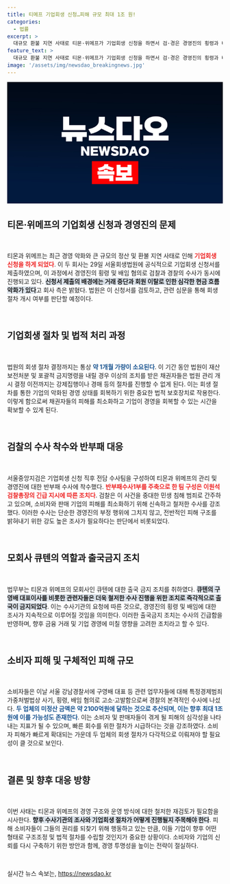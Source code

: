 ```yaml
---
title: 티메프 기업회생 신청…피해 규모 최대 1조 원!
categories:
  - 법률
excerpt: >
  대규모 환불 지연 사태로 티몬·위메프가 기업회생 신청을 하면서 검·경은 경영진의 횡령과 배임 수사에 착수했다. 소비자 피해 우려가 커지는 가운데, 이들의 자금 문제는 과연 해결될까?
feature_text: >
  대규모 환불 지연 사태로 티몬·위메프가 기업회생 신청을 하면서 검·경은 경영진의 횡령과 배임 수사에 착수했다. 소비자 피해 우려가 커지는 가운데, 이들의 자금 문제는 과연 해결될까?
image: '/assets/img/newsdao_breakingnews.jpg'
---
```


<p><img src="/assets/img/newsdao_breakingnews.jpg" alt="firstkoreanews 속보" /></p>

<h2 data-ke-size="size26">티몬·위메프의 기업회생 신청과 경영진의 문제</h2>

<p data-ke-size="size16">&nbsp;</p>

<p>티몬과 위메프는 최근 경영 악화와 큰 규모의 정산 및 환불 지연 사태로 인해 <b><span style="color: #ee2323;">기업회생 신청을 하게 되었다</span></b>. 이 두 회사는 29일 서울회생법원에 공식적으로 기업회생 신청서를 제출하였으며, 이 과정에서 경영진의 횡령 및 배임 혐의로 검찰과 경찰의 수사가 동시에 진행되고 있다. <b><span style="background-color: #21538527;">신청서 제출의 배경에는 거래 중단과 회원 이탈로 인한 심각한 현금 흐름 악화가 있다</span></b>고 회사 측은 밝혔다. 법원은 이 신청서를 검토하고, 관련 심문을 통해 회생 절차 개시 여부를 판단할 예정이다.</p>

<p data-ke-size="size16">&nbsp;</p>

<h2 data-ke-size="size26">기업회생 절차 및 법적 처리 과정</h2>

<p data-ke-size="size16">&nbsp;</p>

<p>법원의 회생 절차 결정까지는 통상 <b><span style="color: #1a5490;">약 1개월 가량이 소요된다</span></b>. 이 기간 동안 법원이 재산 보전처분 및 포괄적 금지명령을 내릴 경우 이상의 조치를 받은 채권자들은 법원 관리 개시 결정 이전까지는 강제집행이나 경매 등의 절차를 진행할 수 없게 된다. 이는 회생 절차를 통한 기업의 악화된 경영 상태를 회복하기 위한 중요한 법적 보호장치로 작용한다. 이렇게 함으로써 채권자들의 피해를 최소화하고 기업이 경영을 회복할 수 있는 시간을 확보할 수 있게 된다.</p>

<p data-ke-size="size16">&nbsp;</p>

<h2 data-ke-size="size26">검찰의 수사 착수와 반부패 대응</h2>

<p data-ke-size="size16">&nbsp;</p>

<p>서울중앙지검은 기업회생 신청 직후 전담 수사팀을 구성하여 티몬과 위메프의 관리 및 경영진에 대한 반부패 수사에 착수했다. <b><span style="color: #ee2323;">반부패수사1부를 주축으로 한 팀 구성은 이원석 검찰총장의 긴급 지시에 따른 조치다</span></b>. 검찰은 이 사건을 중대한 민생 침해 범죄로 간주하고 있으며, 소비자와 판매 기업의 피해를 최소화하기 위해 신속하고 철저한 수사를 강조했다. 이러한 수사는 단순한 경영진의 부정 행위에 그치지 않고, 전반적인 피해 구조를 밝혀내기 위한 강도 높은 조사가 필요하다는 판단에서 비롯되었다.</p>

<p data-ke-size="size16">&nbsp;</p>

<h2 data-ke-size="size26">모회사 큐텐의 역할과 출국금지 조치</h2>

<p data-ke-size="size16">&nbsp;</p>

<p>법무부는 티몬과 위메프의 모회사인 큐텐에 대한 출국 금지 조치를 취하였다. <b><span style="background-color: #21538527;">큐텐의 구영배 대표이사를 비롯한 관련자들은 더욱 철저한 수사 진행을 위한 조치로 즉각적으로 출국이 금지되었다</span></b>. 이는 수사기관의 요청에 따른 것으로, 경영진의 횡령 및 배임에 대한 조사가 지속적으로 이루어질 것임을 의미한다. 이러한 출국금지 조치는 수사의 긴급함을 반영하며, 향후 금융 거래 및 기업 경영에 미칠 영향을 고려한 조치라고 할 수 있다.</p>

<p data-ke-size="size16">&nbsp;</p>

<h2 data-ke-size="size26">소비자 피해 및 구체적인 피해 규모</h2>

<p data-ke-size="size16">&nbsp;</p>

<p>소비자들은 이날 서울 강남경찰서에 구영배 대표 등 관련 업무자들에 대해 특정경제범죄가중처벌법상 사기, 횡령, 배임 혐의로 고소·고발함으로써 경찰의 본격적인 수사에 나섰다. <b><span style="color: #1a5490;">두 업체의 미정산 금액은 약 2100억원에 달하는 것으로 추산되며, 이는 향후 최대 1조원에 이를 가능성도 존재한다</span></b>. 이는 소비자 및 판매자들이 겪게 될 피해의 심각성을 나타내는 지표가 될 수 있으며, 빠른 회수를 위한 절차가 시급하다는 것을 강조하였다. 소비자 피해가 빠르게 확대되는 가운데 두 업체의 회생 절차가 다각적으로 이뤄져야 할 필요성이 클 것으로 보인다.</p>

<p data-ke-size="size16">&nbsp;</p>

<h2 data-ke-size="size26">결론 및 향후 대응 방향</h2>

<p data-ke-size="size16">&nbsp;</p>

<p>이번 사태는 티몬과 위메프의 경영 구조와 운영 방식에 대한 철저한 재검토가 필요함을 시사한다. <b><span style="background-color: #21538527;">향후 수사기관의 조사와 기업회생 절차가 어떻게 진행될지 주목해야 한다</span></b>. 피해 소비자들이 그들의 권리를 되찾기 위해 행동하고 있는 만큼, 이들 기업이 향후 어떤 형태로 구조조정 및 법적 절차를 수립할 것인지가 중요한 상황이다. 소비자와 기업의 신뢰를 다시 구축하기 위한 방안과 함께, 경영 투명성을 높이는 전략이 절실하다. </p>

<p data-ke-size="size16">&nbsp;</p>
실시간 뉴스 속보는, <a href="https://newsdao.kr" rel="dofollow">https://newsdao.kr</a>


